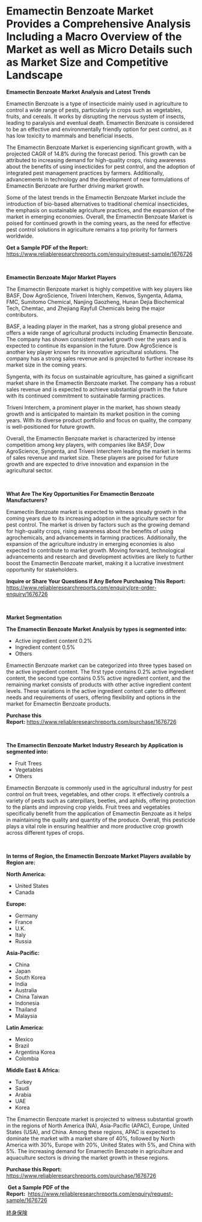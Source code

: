 <p><h1>Emamectin Benzoate Market Provides a Comprehensive Analysis Including a Macro Overview of the Market as well as Micro Details such as Market Size and Competitive Landscape</h1></p><p><strong>Emamectin Benzoate Market Analysis and Latest Trends</strong></p>
<p><p>Emamectin Benzoate is a type of insecticide mainly used in agriculture to control a wide range of pests, particularly in crops such as vegetables, fruits, and cereals. It works by disrupting the nervous system of insects, leading to paralysis and eventual death. Emamectin Benzoate is considered to be an effective and environmentally friendly option for pest control, as it has low toxicity to mammals and beneficial insects.</p><p>The Emamectin Benzoate Market is experiencing significant growth, with a projected CAGR of 14.8% during the forecast period. This growth can be attributed to increasing demand for high-quality crops, rising awareness about the benefits of using insecticides for pest control, and the adoption of integrated pest management practices by farmers. Additionally, advancements in technology and the development of new formulations of Emamectin Benzoate are further driving market growth.</p><p>Some of the latest trends in the Emamectin Benzoate Market include the introduction of bio-based alternatives to traditional chemical insecticides, the emphasis on sustainable agriculture practices, and the expansion of the market in emerging economies. Overall, the Emamectin Benzoate Market is poised for continued growth in the coming years, as the need for effective pest control solutions in agriculture remains a top priority for farmers worldwide.</p></p>
<p><strong>Get a Sample PDF of the Report:&nbsp;</strong> <a href="https://www.reliableresearchreports.com/enquiry/request-sample/1676726">https://www.reliableresearchreports.com/enquiry/request-sample/1676726</a></p>
<p>&nbsp;</p>
<p><strong>Emamectin Benzoate Major Market Players</strong></p>
<p><p>The Emamectin Benzoate market is highly competitive with key players like BASF, Dow AgroScience, Triveni Interchem, Kenvos, Syngenta, Adama, FMC, Sumitomo Chemical, Nanjing Gaozheng, Hunan Dejia Biochemical Tech, Chemtac, and Zhejiang Rayfull Chemicals being the major contributors. </p><p>BASF, a leading player in the market, has a strong global presence and offers a wide range of agricultural products including Emamectin Benzoate. The company has shown consistent market growth over the years and is expected to continue its expansion in the future. Dow AgroScience is another key player known for its innovative agricultural solutions. The company has a strong sales revenue and is projected to further increase its market size in the coming years.</p><p>Syngenta, with its focus on sustainable agriculture, has gained a significant market share in the Emamectin Benzoate market. The company has a robust sales revenue and is expected to achieve substantial growth in the future with its continued commitment to sustainable farming practices.</p><p>Triveni Interchem, a prominent player in the market, has shown steady growth and is anticipated to maintain its market position in the coming years. With its diverse product portfolio and focus on quality, the company is well-positioned for future growth.</p><p>Overall, the Emamectin Benzoate market is characterized by intense competition among key players, with companies like BASF, Dow AgroScience, Syngenta, and Triveni Interchem leading the market in terms of sales revenue and market size. These players are poised for future growth and are expected to drive innovation and expansion in the agricultural sector.</p></p>
<p>&nbsp;</p>
<p><strong>What Are The Key Opportunities For Emamectin Benzoate Manufacturers?</strong></p>
<p><p>Emamectin Benzoate market is expected to witness steady growth in the coming years due to its increasing adoption in the agriculture sector for pest control. The market is driven by factors such as the growing demand for high-quality crops, rising awareness about the benefits of using agrochemicals, and advancements in farming practices. Additionally, the expansion of the agriculture industry in emerging economies is also expected to contribute to market growth. Moving forward, technological advancements and research and development activities are likely to further boost the Emamectin Benzoate market, making it a lucrative investment opportunity for stakeholders.</p></p>
<p><strong>Inquire or Share Your Questions If Any Before Purchasing This Report:</strong> <a href="https://www.reliableresearchreports.com/enquiry/pre-order-enquiry/1676726">https://www.reliableresearchreports.com/enquiry/pre-order-enquiry/1676726</a></p>
<p>&nbsp;</p>
<p><strong>Market Segmentation</strong></p>
<p><strong>The Emamectin Benzoate Market Analysis by types is segmented into:</strong></p>
<p><ul><li>Active ingredient content 0.2%</li><li>Ingredient content 0.5%</li><li>Others</li></ul></p>
<p><p>Emamectin Benzoate market can be categorized into three types based on the active ingredient content. The first type contains 0.2% active ingredient content, the second type contains 0.5% active ingredient content, and the remaining market consists of products with other active ingredient content levels. These variations in the active ingredient content cater to different needs and requirements of users, offering flexibility and options in the market for Emamectin Benzoate products.</p></p>
<p><strong>Purchase this Report:&nbsp;</strong><a href="https://www.reliableresearchreports.com/purchase/1676726">https://www.reliableresearchreports.com/purchase/1676726</a></p>
<p>&nbsp;</p>
<p><strong>The Emamectin Benzoate Market Industry Research by Application is segmented into:</strong></p>
<p><ul><li>Fruit Trees</li><li>Vegetables</li><li>Others</li></ul></p>
<p><p>Emamectin Benzoate is commonly used in the agricultural industry for pest control on fruit trees, vegetables, and other crops. It effectively controls a variety of pests such as caterpillars, beetles, and aphids, offering protection to the plants and improving crop yields. Fruit trees and vegetables specifically benefit from the application of Emamectin Benzoate as it helps in maintaining the quality and quantity of the produce. Overall, this pesticide plays a vital role in ensuring healthier and more productive crop growth across different types of crops.</p></p>
<p>&nbsp;</p>
<p><strong>In terms of Region, the Emamectin Benzoate Market Players available by Region are:</strong></p>
<p>
    <p> <strong> North America: </strong>
        <ul>
            <li>United States</li>
            <li>Canada</li>
        </ul>
        </p> 
    <p> <strong> Europe: </strong>
        <ul>
            <li>Germany</li>
            <li>France</li>
            <li>U.K.</li>
            <li>Italy</li>
            <li>Russia</li>
        </ul>
        </p> 
    <p> <strong> Asia-Pacific: </strong>
        <ul>
            <li>China</li>
            <li>Japan</li>
            <li>South Korea</li>
            <li>India</li>
            <li>Australia</li>
            <li>China Taiwan</li>
            <li>Indonesia</li>
            <li>Thailand</li>
            <li>Malaysia</li>
        </ul>
        </p> 
    <p> <strong> Latin America: </strong>
        <ul>
            <li>Mexico</li>
            <li>Brazil</li>
            <li>Argentina Korea</li>
            <li>Colombia</li>
        </ul>
        </p> 
    <p> <strong> Middle East & Africa: </strong>
        <ul>
            <li>Turkey</li>
            <li>Saudi</li>
            <li>Arabia</li>
            <li>UAE</li>
            <li>Korea</li>
        </ul>
    </p>
    </p>
<p><p>The Emamectin Benzoate market is projected to witness substantial growth in the regions of North America (NA), Asia-Pacific (APAC), Europe, United States (USA), and China. Among these regions, APAC is expected to dominate the market with a market share of 40%, followed by North America with 30%, Europe with 20%, United States with 5%, and China with 5%. The increasing demand for Emamectin Benzoate in agriculture and aquaculture sectors is driving the market growth in these regions.</p></p>
<p><strong>Purchase this Report: </strong><a href="https://www.reliableresearchreports.com/purchase/1676726">https://www.reliableresearchreports.com/purchase/1676726</a></p>
<p>&nbsp;<strong>Get a Sample PDF of the Report:&nbsp;&nbsp;</strong><a href="https://www.reliableresearchreports.com/enquiry/request-sample/1676726">https://www.reliableresearchreports.com/enquiry/request-sample/1676726</a></p>
<p><strong></strong></p>
<p><p><a href="https://github.com/lababdou/Market-Research-Report-List-2/blob/main/9105997193154.md">終身保険</a></p></p>